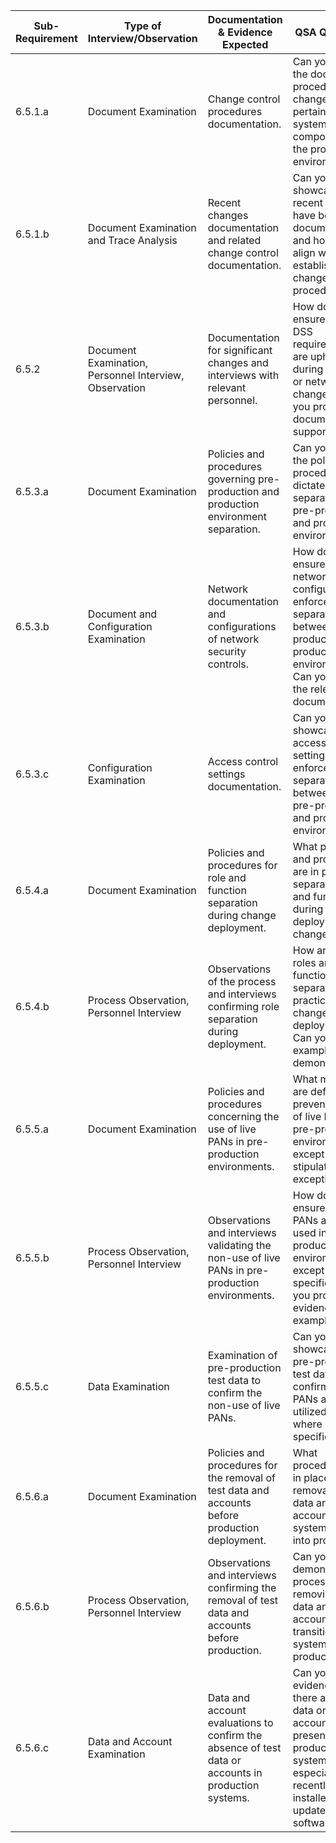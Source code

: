 
| Sub-Requirement | Type of Interview/Observation                          | Documentation & Evidence Expected                                                                   | QSA Questions                                                                                                                                                            |
| --------------- | ------------------------------------------------------ | --------------------------------------------------------------------------------------------------- | ------------------------------------------------------------------------------------------------------------------------------------------------------------------------ |
| 6.5.1.a         | Document Examination                                   | Change control procedures documentation.                                                            | Can you provide the documented procedures for change controls pertaining to all system components in the production environment?                                         |
| 6.5.1.b         | Document Examination and Trace Analysis                | Recent changes documentation and related change control documentation.                              | Can you showcase how recent changes have been documented and how they align with the established change control procedures?                                              |
| 6.5.2           | Document Examination, Personnel Interview, Observation | Documentation for significant changes and interviews with relevant personnel.                       | How do you ensure that PCI DSS requirements are upheld during system or network changes? Can you provide documentation supporting this?                                  |
| 6.5.3.a         | Document Examination                                   | Policies and procedures governing pre-production and production environment separation.             | Can you detail the policies and procedures that dictate the separation of pre-production and production environments?                                                    |
| 6.5.3.b         | Document and Configuration Examination                 | Network documentation and configurations of network security controls.                              | How do you ensure that the network configuration enforces the separation between pre-production and production environments? Can you provide the relevant documentation? |
| 6.5.3.c         | Configuration Examination                              | Access control settings documentation.                                                              | Can you showcase the access control settings that enforce separation between the pre-production and production environments?                                             |
| 6.5.4.a         | Document Examination                                   | Policies and procedures for role and function separation during change deployment.                  | What policies and procedures are in place to separate roles and functions during the deployment of changes?                                                              |
| 6.5.4.b         | Process Observation, Personnel Interview               | Observations of the process and interviews confirming role separation during deployment.            | How are the roles and functions separated in practice during change deployment? Can you provide examples or demonstrations?                                              |
| 6.5.5.a         | Document Examination                                   | Policies and procedures concerning the use of live PANs in pre-production environments.             | What measures are defined to prevent the use of live PANs in pre-production environments, except for stipulated exceptions?                                              |
| 6.5.5.b         | Process Observation, Personnel Interview               | Observations and interviews validating the non-use of live PANs in pre-production environments.     | How do you ensure that live PANs are not used in pre-production environments, except where specified? Can you provide evidence or examples?                              |
| 6.5.5.c         | Data Examination                                       | Examination of pre-production test data to confirm the non-use of live PANs.                        | Can you showcase the pre-production test data to confirm that live PANs are not utilized, except where specified?                                                        |
| 6.5.6.a         | Document Examination                                   | Policies and procedures for the removal of test data and accounts before production deployment.     | What procedures are in place for the removal of test data and accounts before systems move into production?                                                              |
| 6.5.6.b         | Process Observation, Personnel Interview               | Observations and interviews confirming the removal of test data and accounts before production.     | Can you demonstrate the process of removing test data and accounts before transitioning systems to production?                                                           |
| 6.5.6.c         | Data and Account Examination                           | Data and account evaluations to confirm the absence of test data or accounts in production systems. | Can you provide evidence that there are no test data or accounts present in the production systems, especially for recently installed or updated software?               |
